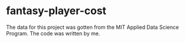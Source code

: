 # fantasy-player-cost
The data for this project was gotten from the MIT Applied Data Science Program. The code was written by me. 
